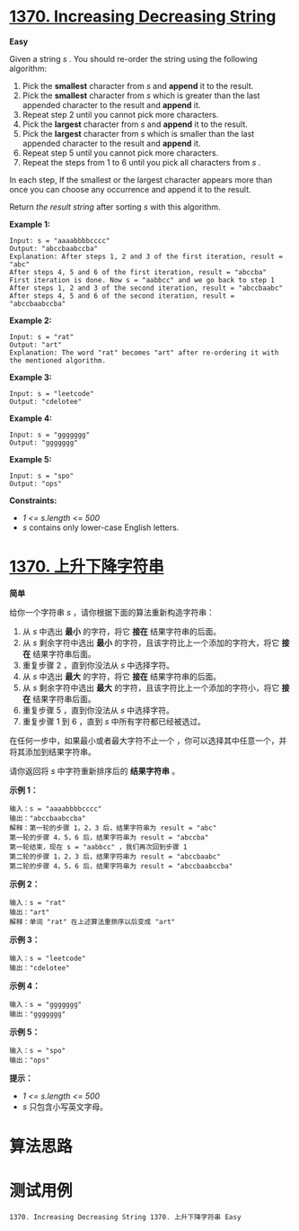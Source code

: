 # [1370. Increasing Decreasing String][enTitle]

**Easy**

Given a string  *s* . You should re-order the string using the following algorithm:

1. Pick the **smallest**  character from  *s*  and **append**  it to the result. 
2. Pick the **smallest**  character from  *s*  which is greater than the last appended character to the result and **append**  it. 
3. Repeat step 2 until you cannot pick more characters. 
4. Pick the **largest**  character from  *s*  and **append**  it to the result. 
5. Pick the **largest**  character from  *s*  which is smaller than the last appended character to the result and **append**  it. 
6. Repeat step 5 until you cannot pick more characters. 
7. Repeat the steps from 1 to 6 until you pick all characters from  *s* .

In each step, If the smallest or the largest character appears more than once you can choose any occurrence and append it to the result.

Return  *the result string*  after sorting  *s*  with this algorithm.



**Example 1:** 

```
Input: s = "aaaabbbbcccc"
Output: "abccbaabccba"
Explanation: After steps 1, 2 and 3 of the first iteration, result = "abc"
After steps 4, 5 and 6 of the first iteration, result = "abccba"
First iteration is done. Now s = "aabbcc" and we go back to step 1
After steps 1, 2 and 3 of the second iteration, result = "abccbaabc"
After steps 4, 5 and 6 of the second iteration, result = "abccbaabccba"

```

**Example 2:** 

```
Input: s = "rat"
Output: "art"
Explanation: The word "rat" becomes "art" after re-ordering it with the mentioned algorithm.

```

**Example 3:** 

```
Input: s = "leetcode"
Output: "cdelotee"

```

**Example 4:** 

```
Input: s = "ggggggg"
Output: "ggggggg"

```

**Example 5:** 

```
Input: s = "spo"
Output: "ops"

```



**Constraints:** 

-  *1 <= s.length <= 500*  
-  *s*  contains only lower-case English letters.


# [1370. 上升下降字符串][cnTitle]

**简单**

给你一个字符串  *s*  ，请你根据下面的算法重新构造字符串：

1. 从  *s*  中选出 **最小**  的字符，将它 **接在**  结果字符串的后面。 
2. 从  *s*  剩余字符中选出 **最小**  的字符，且该字符比上一个添加的字符大，将它 **接在**  结果字符串后面。 
3. 重复步骤 2 ，直到你没法从  *s*  中选择字符。 
4. 从  *s*  中选出 **最大**  的字符，将它 **接在**  结果字符串的后面。 
5. 从  *s*  剩余字符中选出 **最大**  的字符，且该字符比上一个添加的字符小，将它 **接在**  结果字符串后面。 
6. 重复步骤 5 ，直到你没法从  *s*  中选择字符。 
7. 重复步骤 1 到 6 ，直到  *s*  中所有字符都已经被选过。

在任何一步中，如果最小或者最大字符不止一个 ，你可以选择其中任意一个，并将其添加到结果字符串。

请你返回将  *s*  中字符重新排序后的 **结果字符串**  。



**示例 1：** 

```
输入：s = "aaaabbbbcccc"
输出："abccbaabccba"
解释：第一轮的步骤 1，2，3 后，结果字符串为 result = "abc"
第一轮的步骤 4，5，6 后，结果字符串为 result = "abccba"
第一轮结束，现在 s = "aabbcc" ，我们再次回到步骤 1
第二轮的步骤 1，2，3 后，结果字符串为 result = "abccbaabc"
第二轮的步骤 4，5，6 后，结果字符串为 result = "abccbaabccba"

```

**示例 2：** 

```
输入：s = "rat"
输出："art"
解释：单词 "rat" 在上述算法重排序以后变成 "art"

```

**示例 3：** 

```
输入：s = "leetcode"
输出："cdelotee"

```

**示例 4：** 

```
输入：s = "ggggggg"
输出："ggggggg"

```

**示例 5：** 

```
输入：s = "spo"
输出："ops"

```



**提示：** 

-  *1 <= s.length <= 500*  
-  *s*  只包含小写英文字母。




# 算法思路

# 测试用例
```
1370. Increasing Decreasing String 1370. 上升下降字符串 Easy
```

[enTitle]: https://leetcode.com/problems/increasing-decreasing-string/
[cnTitle]: https://leetcode-cn.com/problems/increasing-decreasing-string/

